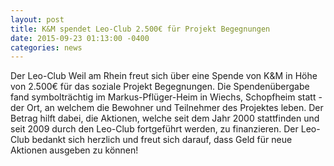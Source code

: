 ```yaml
---
layout: post
title: K&M spendet Leo-Club 2.500€ für Projekt Begegnungen
date: 2015-09-23 01:13:00 -0400
categories: news
---
```


Der Leo-Club Weil am Rhein freut sich über eine Spende von K&M in Höhe von 2.500€ für das soziale Projekt Begegnungen. Die Spendenübergabe fand symbolträchtig im Markus-Pflüger-Heim in Wiechs, Schopfheim statt - der Ort, an welchem die Bewohner und Teilnehmer des Projektes leben. Der Betrag hilft dabei, die Aktionen, welche seit dem Jahr 2000 stattfinden und seit 2009 durch den Leo-Club fortgeführt werden, zu finanzieren. Der Leo-Club bedankt sich herzlich und freut sich darauf, dass Geld für neue Aktionen ausgeben zu können!
